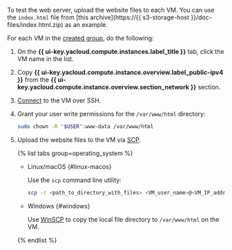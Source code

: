 To test the web server, upload the website files to each VM. You can use the `index.html` file from [this archive](https://{{ s3-storage-host }}/doc-files/index.html.zip) as an example.

For each VM in the [created group](#create-vms), do the following:
1. On the **{{ ui-key.yacloud.compute.instances.label_title }}** tab, click the VM name in the list.
1. Copy **{{ ui-key.yacloud.compute.instance.overview.label_public-ipv4 }}** from the **{{ ui-key.yacloud.compute.instance.overview.section_network }}** section.
1. [Connect](../../../compute/operations/vm-connect/ssh.md#vm-connect) to the VM over SSH.
1. Grant your user write permissions for the `/var/www/html` directory:

   ```bash
   sudo chown -R "$USER":www-data /var/www/html
   ```

1. Upload the website files to the VM via [SCP](https://en.wikipedia.org/wiki/Secure_copy_protocol).

   {% list tabs group=operating_system %}

   - Linux/macOS {#linux-macos}

     Use the `scp` command line utility:

     ```bash
     scp -r <path_to_directory_with_files> <VM_user_name>@<VM_IP_address>:/var/www/html
     ```

   - Windows {#windows}

     Use [WinSCP](https://winscp.net/eng/download.php) to copy the local file directory to `/var/www/html` on the VM.

   {% endlist %}